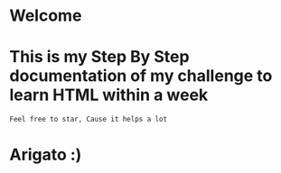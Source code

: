 # Welcome
# This is my Step By Step documentation of my challenge to learn HTML within a week
    Feel free to star, Cause it helps a lot
# Arigato :)
